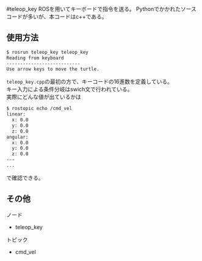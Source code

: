 #teleop_key
ROSを用いてキーボードで指令を送る。
Pythonでかかれたソースコードが多いが、本コードはc++である。

## 使用方法
```bash
$ rosrun teleop_key teleop_key
Reading from keyboard
---------------------------
Use arrow keys to move the turtle.

```

`teleop_key.cpp`の最初の方で、キーコードの16進数を定義している。  
キー入力による条件分岐はswich文で行われている。  
実際にどんな値が出ているかは

```bash
$ rostopic echo /cmd_vel
linear: 
  x: 0.0
  y: 0.0
  z: 0.0
angular: 
  x: 0.0
  y: 0.0
  z: 0.0
---
...
```

で確認できる。


## その他
ノード
* teleop_key

トピック
* cmd_vel